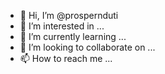 - 👋 Hi, I’m @prospernduti
- 👀 I’m interested in ...
- 🌱 I’m currently learning ...
- 💞️ I’m looking to collaborate on ...
- 📫 How to reach me ...

<!---
prospernduti/prospernduti is a ✨ special ✨ repository because its `README.md` (this file) appears on your GitHub profile.
You can click the Preview link to take a look at your changes.
--->
